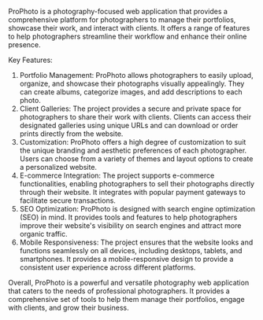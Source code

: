 ProPhoto is a photography-focused web application that provides a comprehensive platform for photographers to manage their portfolios, showcase their work, and interact with clients. It offers a range of features to help photographers streamline their workflow and enhance their online presence.

Key Features:

1. Portfolio Management: ProPhoto allows photographers to easily upload, organize, and showcase their photographs visually appealingly. They can create albums, categorize images, and add descriptions to each photo.
2. Client Galleries: The project provides a secure and private space for photographers to share their work with clients. Clients can access their designated galleries using unique URLs and can download or order prints directly from the website.
3. Customization: ProPhoto offers a high degree of customization to suit the unique branding and aesthetic preferences of each photographer. Users can choose from a variety of themes and layout options to create a personalized website.
4. E-commerce Integration: The project supports e-commerce functionalities, enabling photographers to sell their photographs directly through their website. It integrates with popular payment gateways to facilitate secure transactions.
5. SEO Optimization: ProPhoto is designed with search engine optimization (SEO) in mind. It provides tools and features to help photographers improve their website's visibility on search engines and attract more organic traffic.
6. Mobile Responsiveness: The project ensures that the website looks and functions seamlessly on all devices, including desktops, tablets, and smartphones. It provides a mobile-responsive design to provide a consistent user experience across different platforms.

Overall, ProPhoto is a powerful and versatile photography web application that caters to the needs of professional photographers. It provides a comprehensive set of tools to help them manage their portfolios, engage with clients, and grow their business.
